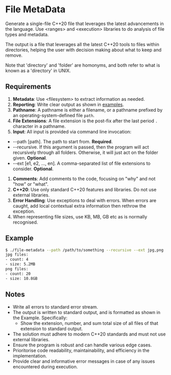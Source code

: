 # File MetaData

Generate a single-file C++20 file that leverages the latest advancements in the language. Use \<ranges\> and \<execution\> libraries to do analysis of file types and metadata. 

The output is a file that leverages all the latest C++20 tools to files within directories, helping the user with decision making about what to keep and remove.

Note that 'directory' and 'folder' are homonyms, and both refer to what is known as a 'directory' in UNIX.

## Requirements

1. **Metadata**: Use \<filesystem\> to extract information as needed.
1. **Reporting**: Write clear output as shown in [examples](#Example).
1. **Pathname**: A pathname is either a filename, or a pathname prefixed by an operating-system-defined file `path`.
1. **File Extensions**: A file extension is the post-fix after the last period `.` character in a pathname.
1. **Input**: All input is provided via command line invocation:
 * --path [path]. The path to start from. **Required**.
 * --recursive. If this argument is passed, then the program will act recursively through all folders. Otherwise, it will just act on the folder given. **Optional**.
 * --ext [e1, e2, ..., en]. A comma-separated list of file extensions to consider. **Optional**.
1. **Comments**: Add comments to the code, focusing on "why" and not "how" or "what".
1. **C++20**: Use only standard C++20 features and libraries. Do not use external libraries.
1. **Error Handling**: Use exceptions to deal with errors. When errors are caught, add local contextual extra information then rethrow the exception.
1. When representing file sizes, use KB, MB, GB etc as is normally recognised.

## Example

```bash
$ ./file-metadata --path /path/to/something --recursive --ext jpg,png
jpg files:
- count: 4
- size: 5.2MB
png files:
- count: 20
- size: 10.8GB
```

## Notes

* Write all errors to standard error stream.
* The output is written to standard output, and is formatted as shown in the Example. Specifically:
  * Show the extension, number, and sum total size of all files of that extension to standard output.
* The solution must adhere to modern C++20 standards and must not use external libraries.
* Ensure the program is robust and can handle various edge cases.
* Prioritorise code readability, maintainability, and efficiency in the implementation.
* Provide clear and informative error messages in case of any issues encountered during execution.



